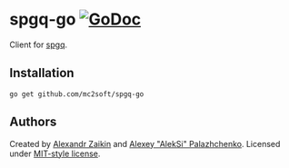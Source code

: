 # spgq-go [![GoDoc](https://godoc.org/github.com/mc2soft/spgq-go?status.svg)](https://godoc.org/github.com/mc2soft/spgq-go)

Client for [spgq](https://github.com/mc2soft/spgq).


## Installation

```
go get github.com/mc2soft/spgq-go
```


## Authors

Created by [Alexandr Zaikin](https://github.com/zaikin) and [Alexey "AlekSi" Palazhchenko](https://github.com/AlekSi). Licensed under [MIT-style license](LICENSE).
